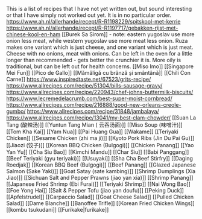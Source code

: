 This is a list of recipes that I have not yet written out, but sound interesting or that I have simply not worked out yet. It is in no particular order.
https://www.ah.nl/allerhande/recept/R-R1198229/spitskool-met-kerrie
https://www.ah.nl/allerhande/recept/R-R1197717/gebakken-rijst-met-chinese-kool-en-ham 
[[Burek Sa Sirom]] - note: eastern yugoslav use more onion less meat, while western yugoslav use more meat less onion. Ruza makes one variant which is just cheese, and one variant which is just meat. Cheese with no onions, meat with onions. Can be left in the oven for a little longer than recommended - gets better the crunchier it is. More oily is traditional, but can be left out for health concerns.
[[Miso Imo]]
[[Singapore Mei Fun]]
[[Pico de Gallo]]
[[Mămăligă cu brânză și smântână]]
[[Chili Con Carne]]
https://www.inspiredtaste.net/67523/grits-recipe/
https://www.allrecipes.com/recipe/51304/bills-sausage-gravy/
https://www.allrecipes.com/recipe/220943/chef-johns-buttermilk-biscuits/
https://www.lecremedelacrumb.com/best-super-moist-cornbread/
https://www.allrecipes.com/recipe/216888/good-new-orleans-creole-gumbo/
https://www.allrecipes.com/recipe/31848/jambalaya/
https://www.allrecipes.com/recipe/13041/my-best-clam-chowder/
[[Suan La Tang (酸辣汤)]]
[[Yuntun Tang Mian ( 云吞汤面)]]
[[Miso Soup (味噌汁)]]
[[Tom Kha Kai]]
[[Yam Nua]]
[[Pai Huang Gua]]
[[Wakame]]
[[Teriyaki Chicken]]
[[Sesame Chicken (zhi ma ji)]]
[[Kyoto Pork Ribs (Jin Du Pai Gu)]]
[[Jiaozi (饺子)]]
[[Korean BBQ Chicken (Bulgogi)]]
[[Chicken Panang]]
[[Yao Yan Yu]]
[[Cha Siu Bao]]
[[Kimchi Mandu]]
[[Char Siu]]
[[Babi Panggang]]
[[Beef Teriyaki (gyu teriyaki)]]
[[Usuyaki]]
[[Sha Cha Beef Stirfry]]
[[Daging Roedjak]]
[[Korean BBQ Beef (Bulgogi)]]
[[Beef Panang]]
[[Glazed Japanese Salmon (Sake Yaki)]]
[[Goat Satay (sate kambing)]]
[[Shrimp Dumplings (Xia Jiao)]]
[[Sichuan Salt and Pepper Prawns (jiao yan xia)]]
[[Shrimp Panang]]
[[Japanese Fried Shrimp (Ebi Furai)]]
[[Teriyaki Shrimp]]
[[Nai Wong Bao]]
[[Foe Yong Hai]]
[[Salt & Pepper Tofu (jiao yan doufu)]]
[[Peking Duck]]
[[Apfelstrudel]] 
[[Carpaccio Salad]]
[[Goat Cheese Salad]]
[[Pulled Chicken Salad]] 
[[Dame Blanche]]
[[Banoffee Trifle]]
[[Korean Fried Chicken Wings]]
[[kombu tsukudani]]
[[Furikake|furikake]]
